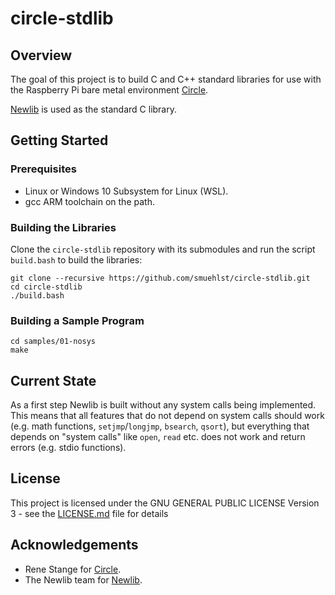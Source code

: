 # circle-stdlib

## Overview

The goal of this project is to build C and C++ standard libraries for use with the
Raspberry Pi bare metal environment [Circle](https://github.com/rsta2/circle).

[Newlib](https://sourceware.org/newlib/) is used as the standard C library.

## Getting Started

### Prerequisites

* Linux or Windows 10 Subsystem for Linux (WSL).
* gcc ARM toolchain on the path.

### Building the Libraries

Clone the `circle-stdlib` repository with its submodules and run
the script `build.bash` to build the libraries:

```
git clone --recursive https://github.com/smuehlst/circle-stdlib.git
cd circle-stdlib
./build.bash
```

### Building a Sample Program

```
cd samples/01-nosys
make
```

## Current State

As a first step Newlib is built without any system calls being implemented. This means that
all features that do not depend on system calls should work (e.g. math functions,
`setjmp`/`longjmp`, `bsearch`, `qsort`), but everything that depends on "system calls" like
`open`, `read` etc. does not work and return errors (e.g. stdio functions).

## License

This project is licensed under the GNU GENERAL PUBLIC LICENSE
Version 3 - see the [LICENSE.md](LICENSE.md) file for details

## Acknowledgements

* Rene Stange for [Circle](https://github.com/rsta2/circle).
* The Newlib team for [Newlib](https://sourceware.org/newlib/).
